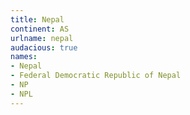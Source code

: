 ```yaml
---
title: Nepal
continent: AS
urlname: nepal
audacious: true
names:
- Nepal
- Federal Democratic Republic of Nepal
- NP
- NPL
---
```


